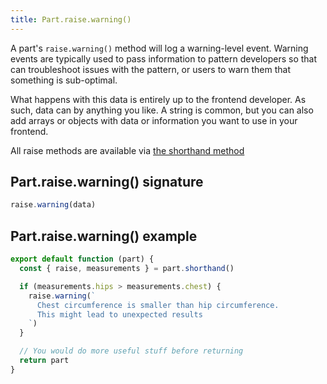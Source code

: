 ```yaml
---
title: Part.raise.warning()
---
```


A part's `raise.warning()` method will log a warning-level event.
Warning events are typically used to pass information to pattern developers
so that can troubleshoot issues with the pattern, or users to warn them
that something is sub-optimal.

What happens with this data is entirely up to the frontend developer.
As such, data can by anything you like. A string is common, but you
can also add arrays or objects with data or information you want to
use in your frontend.

<Tip>

All raise methods are available via [the shorthand method](/reference/api/part/shorthand)

</Tip>

## Part.raise.warning() signature

```js
raise.warning(data)
```

## Part.raise.warning() example

```js
export default function (part) {
  const { raise, measurements } = part.shorthand()

  if (measurements.hips > measurements.chest) {
    raise.warning(`
      Chest circumference is smaller than hip circumference. 
      This might lead to unexpected results
    `)
  } 

  // You would do more useful stuff before returning
  return part
}
```

